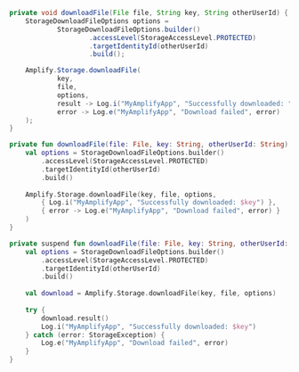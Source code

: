 <amplify-block-switcher>
<amplify-block name="Java">

```java
private void downloadFile(File file, String key, String otherUserId) {
    StorageDownloadFileOptions options =
            StorageDownloadFileOptions.builder()
                    .accessLevel(StorageAccessLevel.PROTECTED)
                    .targetIdentityId(otherUserId)
                    .build();

    Amplify.Storage.downloadFile(
            key,
            file,
            options,
            result -> Log.i("MyAmplifyApp", "Successfully downloaded: " + key),
            error -> Log.e("MyAmplifyApp", "Download failed", error)
    );
}
```

</amplify-block>
<amplify-block name="Kotlin - Callbacks">

```kotlin
private fun downloadFile(file: File, key: String, otherUserId: String) {
    val options = StorageDownloadFileOptions.builder()
        .accessLevel(StorageAccessLevel.PROTECTED)
        .targetIdentityId(otherUserId)
        .build()
    
    Amplify.Storage.downloadFile(key, file, options,
        { Log.i("MyAmplifyApp", "Successfully downloaded: $key") },
        { error -> Log.e("MyAmplifyApp", "Download failed", error) }
    )
}
```

</amplify-block>
<amplify-block name="Kotlin - Coroutines (Beta)">

```kotlin
private suspend fun downloadFile(file: File, key: String, otherUserId: String) {
    val options = StorageDownloadFileOptions.builder()
        .accessLevel(StorageAccessLevel.PROTECTED)
        .targetIdentityId(otherUserId)
        .build()
    
    val download = Amplify.Storage.downloadFile(key, file, options)
    
    try {
        download.result()
        Log.i("MyAmplifyApp", "Successfully downloaded: $key")
    } catch (error: StorageException) {
        Log.e("MyAmplifyApp", "Download failed", error)
    }
}
```

</amplify-block>
</amplify-block-switcher>
